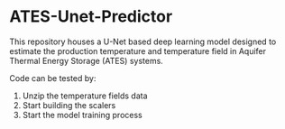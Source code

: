 # ATES-Unet-Predictor
This repository houses a U-Net based deep learning model designed to estimate the production temperature and temperature field in Aquifer Thermal Energy Storage (ATES) systems. 

Code can be tested by:
1) Unzip the temperature fields data
2) Start building the scalers
3) Start the model training process
